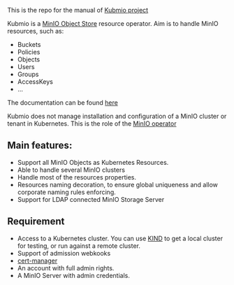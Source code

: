 
This is the repo for the manual of [Kubmio project](https://github.com/kubotal/kubmio)

Kubmio is a [MinIO Object Store](https://min.io/) resource operator. Aim is to handle MinIO resources, such as:

- Buckets
- Policies
- Objects
- Users
- Groups
- AccessKeys
- ...

The documentation can be found [here](https://kubotal.github.io/kubmio-doc/)

Kubmio does not manage installation and configuration of a MinIO cluster or tenant in Kubernetes. This is the role of the [MinIO operator](https://github.com/minio/operator)

## Main features:

- Support all MinIO Objects as Kubernetes Resources.
- Able to handle several MinIO clusters
- Handle most of the resources properties.
- Resources naming decoration, to ensure global uniqueness and allow corporate naming rules enforcing.
- Support for LDAP connected MinIO Storage Server

## Requirement

- Access to a Kubernetes cluster. You can use [KIND](https://sigs.k8s.io/kind) to get a local cluster for testing, or run against a remote cluster.
- Support of admission webkooks
- [cert-manager](https://cert-manager.io/)
- An account with full admin rights.
- A MinIO Server with admin credentials.



